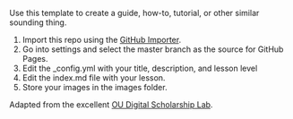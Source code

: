Use this template to create a guide, how-to, tutorial, or other similar sounding thing. 

1. Import this repo using the [GitHub Importer](https://github.com/new/import). 
2. Go into settings and select the master branch as the source for GitHub Pages. 
3. Edit the _config.yml with your title, description, and lesson level
4. Edit the index.md file with your lesson. 
5. Store your images in the images folder. 

Adapted from the excellent [OU Digital Scholarship Lab](https://github.com/OUDSL/).
